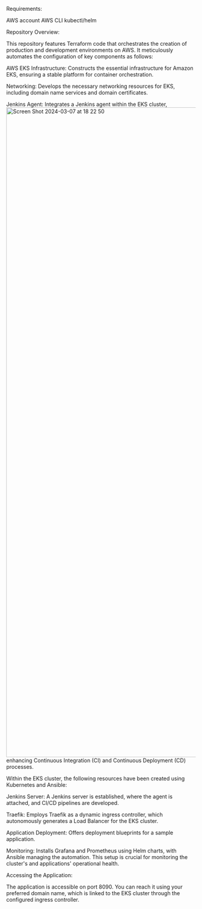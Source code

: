 
Requirements:

AWS account
AWS CLI
kubectl/helm

Repository Overview:

This repository features Terraform code that orchestrates the creation of production and development environments on AWS. It meticulously automates the configuration of key components as follows:

AWS EKS Infrastructure: Constructs the essential infrastructure for Amazon EKS, ensuring a stable platform for container orchestration.

Networking: Develops the necessary networking resources for EKS, including domain name services and domain certificates.

Jenkins Agent: Integrates a Jenkins agent within the EKS cluster, <img width="1727" alt="Screen Shot 2024-03-07 at 18 22 50" src="https://github.com/rd-gd/infrastructure/assets/91850019/215e8ea6-946b-40cb-b6b2-e26dead6cd67">
enhancing Continuous Integration (CI) and Continuous Deployment (CD) processes.

Within the EKS cluster, the following resources have been created using Kubernetes and Ansible:

Jenkins Server: A Jenkins server is established, where the agent is attached, and CI/CD pipelines are developed.

Traefik: Employs Traefik as a dynamic ingress controller, which autonomously generates a Load Balancer for the EKS cluster.

Application Deployment: Offers deployment blueprints for a sample application.

Monitoring: Installs Grafana and Prometheus using Helm charts, with Ansible managing the automation. This setup is crucial for monitoring the cluster's and applications' operational health.

Accessing the Application:

The application is accessible on port 8090. You can reach it using your preferred domain name, which is linked to the EKS cluster through the configured ingress controller.

